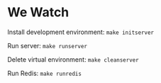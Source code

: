 # We Watch

Install development environment:
`make initserver`

Run server:
`make runserver`

Delete virtual environment:
`make cleanserver`

Run Redis:
`make runredis`
